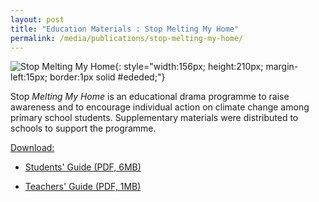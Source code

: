 ```yaml
---
layout: post
title: "Education Materials : Stop Melting My Home"
permalink: /media/publications/stop-melting-my-home/
---
```

![Stop Melting My Home](/images/stop-melting-my-home.jpg "Stop Melting My Home"){: style="width:156px; height:210px; margin-left:15px; border:1px solid #ededed;"}

Stop *Melting My Home* is an educational drama programme to raise awareness and to encourage individual action on climate change among primary school students. Supplementary materials were distributed to schools to support the programme.

<u>Download:</u>

* [<a href="/files/docs/default-source/publications/my-guide-to-climate-change.pdf" target="_blank">Students' Guide (PDF, 6MB)</a>](/files/docs/default-source/publications/my-guide-to-climate-change.pdf)

* [<a href="/files/docs/default-source/publications/a-teachers-companion-my-guide-to-climate-change.pdf" target="_blank">Teachers' Guide (PDF, 1MB)</a>](/files/docs/default-source/publications/a-teachers-companion-my-guide-to-climate-change.pdf)